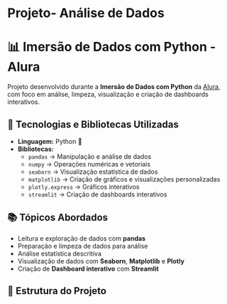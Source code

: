 # Projeto- Análise de Dados

# 📊 Imersão de Dados com Python - Alura

Projeto desenvolvido durante a **Imersão de Dados com Python** da [Alura](https://www.alura.com.br/), com foco em análise, limpeza, visualização e criação de dashboards interativos.

## 🚀 Tecnologias e Bibliotecas Utilizadas

- **Linguagem:** Python 🐍  
- **Bibliotecas:**
  - `pandas` → Manipulação e análise de dados
  - `numpy` → Operações numéricas e vetoriais
  - `seaborn` → Visualização estatística de dados
  - `matplotlib` → Criação de gráficos e visualizações personalizadas
  - `plotly.express` → Gráficos interativos
  - `streamlit` → Criação de dashboards interativos

## 📚 Tópicos Abordados

- Leitura e exploração de dados com **pandas**
- Preparação e limpeza de dados para análise
- Análise estatística descritiva
- Visualização de dados com **Seaborn**, **Matplotlib** e **Plotly**
- Criação de **Dashboard interativo** com **Streamlit**

## 📂 Estrutura do Projeto

